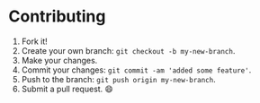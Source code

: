 # Contributing
1. Fork it!
2. Create your own branch: `git checkout -b my-new-branch`.
3. Make your changes.
3. Commit your changes: `git commit -am 'added some feature'`.
4. Push to the branch: `git push origin my-new-branch`.
5. Submit a pull request. :smile:
